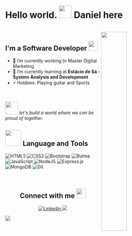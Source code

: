 # Hello world. <img src="https://media3.giphy.com/media/G2nQpajkHeLRp3ASzJ/giphy.gif?cid=ecf05e472vbm98i4xsc3pql1ki1jycv5jmouq8ca4h1hjw5a&rid=giphy.gif&ct=s" height="40"> Daniel here


<br>
<!-- Image Intro -->
<img src="https://media4.giphy.com/media/LMFGar9nrmp450p4GB/giphy.gif?cid=ecf05e47kmc8yptc8htkdtgsy0k65qb80n33p2i9u076yddf&rid=giphy.gif&ct=s" align="right" width="40%" > 

<!-- Bio -->
## I'm a Software Developer <img src="https://media0.giphy.com/media/lq4OYg1yffhDdrnL39/200.webp?cid=ecf05e47x2fytly67jodxtllbp3uhg3c354wz5b8uoq8skkl&rid=200.webp&ct=s" height="30">

- 🔭 I’m currently working to Master Digital Marketing
- 📙 I’m currently learning at **Estácio de Sá - System Analysis and Development**
- ⚡ Hobbies: Playing guitar and Sports 
<br>

<!-- bordão -->
<img src="https://media.giphy.com/media/LnQjpWaON8nhr21vNW/giphy.gif" height="40"> <i>let's build a world where we can be proud of together.</i>


<!--Skills -->
##  <img src="https://media4.giphy.com/media/UoLt6Tm8wlSnWGfSFs/giphy.gif?cid=790b7611cff7dd7e390c4e63050dc6aecfcf494b7b7adda8&rid=giphy.gif&ct=s" height="50px"> Language and Tools


![HTML5](https://img.shields.io/badge/html5-%23E34F26.svg?style=for-the-badge&logo=html5&logoColor=white)
![CSS3](https://img.shields.io/badge/css3-%231572B6.svg?style=for-the-badge&logo=css3&logoColor=white)
![Bootstrap](https://img.shields.io/badge/bootstrap-%23563D7C.svg?style=for-the-badge&logo=bootstrap&logoColor=white)
![Bulma](https://img.shields.io/badge/BULMA-green?style=for-the-badge&logo=bulma)
![JavaScript](https://img.shields.io/badge/javascript-%23323330.svg?style=for-the-badge&logo=javascript&logoColor=%23F7DF1E)
![NodeJS](https://img.shields.io/badge/node.js-6DA55F?style=for-the-badge&logo=node.js&logoColor=white)
![Express.js](https://img.shields.io/badge/express.js-%23404d59.svg?style=for-the-badge&logo=express&logoColor=%2361DAFB) 
![MongoDB](https://img.shields.io/badge/MongoDB-%234ea94b.svg?style=for-the-badge&logo=mongodb&logoColor=white)
![Git](https://img.shields.io/badge/git-%23F05033.svg?style=for-the-badge&logo=git&logoColor=white)

<br>
<!-- Contact -->
<div align="center">

## Connect with me <img src="https://media1.giphy.com/media/MaI6BylfjAkDkfk4OC/giphy.gif?cid=790b761157480941d541a2243e83bfbef63766712fabc639&rid=giphy.gif&ct=s" height="30px">
  
<a href="https://br.linkedin.com/in/imaginadan"><img src="https://img.shields.io/badge/linkedin-%230077B5.svg?style=for-the-badge&logo=linkedin&logoColor=white"  alt="Linkedin">
<a href="#" target="_blank"><img src="https://img.shields.io/badge/Blog-%23000000.svg?style=for-the-badge&logoColor=white" >
</div>

<!-- Footer -->
<img src="https://raw.githubusercontent.com/ramcarlos/ramcarlos/cbc794c45cc6c6ead5f3c5779356b2d7b979a239/assets/thanks.svg">
